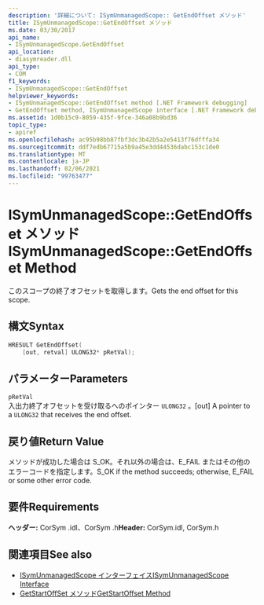 ```yaml
---
description: '詳細について: ISymUnmanagedScope:: GetEndOffset メソッド'
title: ISymUnmanagedScope::GetEndOffset メソッド
ms.date: 03/30/2017
api_name:
- ISymUnmanagedScope.GetEndOffset
api_location:
- diasymreader.dll
api_type:
- COM
f1_keywords:
- ISymUnmanagedScope::GetEndOffset
helpviewer_keywords:
- ISymUnmanagedScope::GetEndOffset method [.NET Framework debugging]
- GetEndOffset method, ISymUnmanagedScope interface [.NET Framework debugging]
ms.assetid: 1d0b15c9-8059-435f-9fce-346a08b9bd36
topic_type:
- apiref
ms.openlocfilehash: ac95b98bb87fbf3dc3b42b5a2e5413f76dfffa34
ms.sourcegitcommit: ddf7edb67715a5b9a45e3dd44536dabc153c1de0
ms.translationtype: MT
ms.contentlocale: ja-JP
ms.lasthandoff: 02/06/2021
ms.locfileid: "99763477"
---
```

# <a name="isymunmanagedscopegetendoffset-method"></a><span data-ttu-id="04444-103">ISymUnmanagedScope::GetEndOffset メソッド</span><span class="sxs-lookup"><span data-stu-id="04444-103">ISymUnmanagedScope::GetEndOffset Method</span></span>

<span data-ttu-id="04444-104">このスコープの終了オフセットを取得します。</span><span class="sxs-lookup"><span data-stu-id="04444-104">Gets the end offset for this scope.</span></span>  
  
## <a name="syntax"></a><span data-ttu-id="04444-105">構文</span><span class="sxs-lookup"><span data-stu-id="04444-105">Syntax</span></span>  
  
```cpp  
HRESULT GetEndOffset(  
    [out, retval] ULONG32* pRetVal);  
```  
  
## <a name="parameters"></a><span data-ttu-id="04444-106">パラメーター</span><span class="sxs-lookup"><span data-stu-id="04444-106">Parameters</span></span>  

 `pRetVal`  
 <span data-ttu-id="04444-107">入出力終了オフセットを受け取るへのポインター `ULONG32` 。</span><span class="sxs-lookup"><span data-stu-id="04444-107">[out] A pointer to a `ULONG32` that receives the end offset.</span></span>  
  
## <a name="return-value"></a><span data-ttu-id="04444-108">戻り値</span><span class="sxs-lookup"><span data-stu-id="04444-108">Return Value</span></span>  

 <span data-ttu-id="04444-109">メソッドが成功した場合は S_OK。それ以外の場合は、E_FAIL またはその他のエラーコードを指定します。</span><span class="sxs-lookup"><span data-stu-id="04444-109">S_OK if the method succeeds; otherwise, E_FAIL or some other error code.</span></span>  
  
## <a name="requirements"></a><span data-ttu-id="04444-110">要件</span><span class="sxs-lookup"><span data-stu-id="04444-110">Requirements</span></span>  

 <span data-ttu-id="04444-111">**ヘッダー:** CorSym .idl、CorSym .h</span><span class="sxs-lookup"><span data-stu-id="04444-111">**Header:** CorSym.idl, CorSym.h</span></span>  
  
## <a name="see-also"></a><span data-ttu-id="04444-112">関連項目</span><span class="sxs-lookup"><span data-stu-id="04444-112">See also</span></span>

- [<span data-ttu-id="04444-113">ISymUnmanagedScope インターフェイス</span><span class="sxs-lookup"><span data-stu-id="04444-113">ISymUnmanagedScope Interface</span></span>](isymunmanagedscope-interface.md)
- [<span data-ttu-id="04444-114">GetStartOffSet メソッド</span><span class="sxs-lookup"><span data-stu-id="04444-114">GetStartOffset Method</span></span>](isymunmanagedscope-getstartoffset-method.md)

